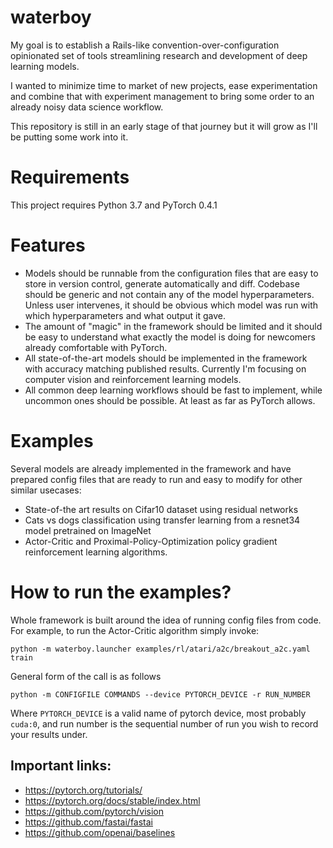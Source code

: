 # waterboy

My goal is to establish a Rails-like convention-over-configuration opinionated set of
tools streamlining research and development of deep learning models.

I wanted to minimize time to market of new projects, ease experimentation
and combine that with experiment management to bring some order to an already 
noisy data science workflow.

This repository is still in an early stage of that journey but it will grow
as I'll be putting some work into it.

# Requirements

This project requires Python 3.7 and PyTorch 0.4.1

# Features

- Models should be runnable from the configuration files
  that are easy to store in version control, generate automatically and diff.
  Codebase should be generic and not contain any of the model hyperparameters.
  Unless user intervenes, it should be obvious which model was run
  with which hyperparameters and what output it gave.
- The amount of "magic" in the framework should be limited and it should be easy to
  understand what exactly the model is doing for newcomers already comfortable with PyTorch. 
- All state-of-the-art models should be implemented in the framework with accuracy
  matching published results.
  Currently I'm focusing on computer vision and reinforcement learning models.
- All common deep learning workflows should be fast to implement, while 
  uncommon ones should be possible. At least as far as PyTorch allows.
  
  
# Examples

Several models are already implemented in the framework and have prepared config files
that are ready to run and easy to modify for other similar usecases:

- State-of-the art results on Cifar10 dataset using residual networks
- Cats vs dogs classification using transfer learning from a resnet34 model pretrained on 
  ImageNet
- Actor-Critic and Proximal-Policy-Optimization policy gradient reinforcement
  learning algorithms.


# How to run the examples?

Whole framework is built around the idea of running config files from code. For example,
to run the Actor-Critic algorithm simply invoke:

```
python -m waterboy.launcher examples/rl/atari/a2c/breakout_a2c.yaml train
```

General form of the call is as follows 


```
python -m CONFIGFILE COMMANDS --device PYTORCH_DEVICE -r RUN_NUMBER
```

Where `PYTORCH_DEVICE` is a valid name of pytorch device, most probably `cuda:0`, and run
number is the sequential number of run you wish to record your results under.


## Important links:

- https://pytorch.org/tutorials/
- https://pytorch.org/docs/stable/index.html
- https://github.com/pytorch/vision
- https://github.com/fastai/fastai
- https://github.com/openai/baselines